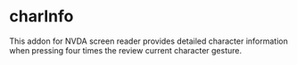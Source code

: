 # charInfo
This addon for NVDA screen reader provides detailed character information when pressing four times the review current character gesture.
